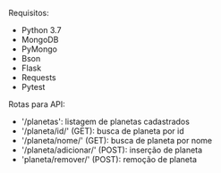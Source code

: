 Requisitos:
- Python 3.7
- MongoDB
- PyMongo
- Bson
- Flask
- Requests
- Pytest

Rotas para API:
- '/planetas': listagem de planetas cadastrados
- '/planeta/id/<id>' (GET): busca de planeta por id
- '/planeta/nome/<nome>' (GET): busca de planeta por nome
- '/planeta/adicionar/' (POST): inserção de planeta
- 'planeta/remover/' (POST): remoção de planeta